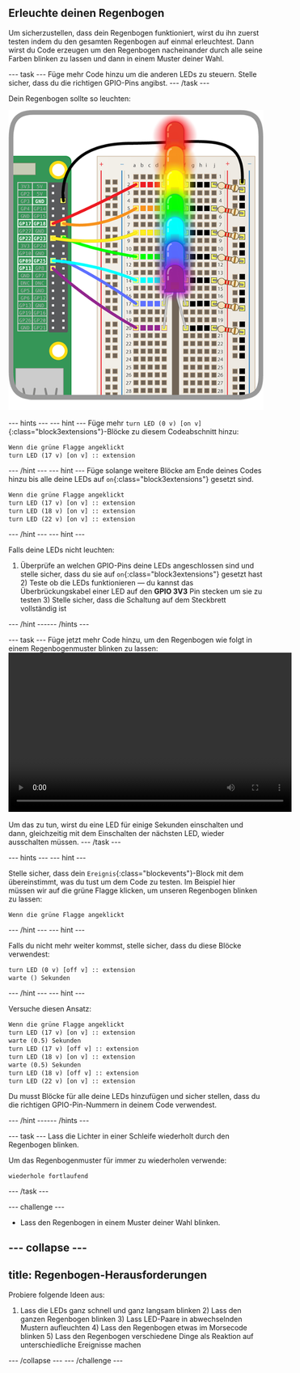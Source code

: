 ## Erleuchte deinen Regenbogen

Um sicherzustellen, dass dein Regenbogen funktioniert, wirst du ihn zuerst testen indem du den gesamten Regenbogen auf einmal erleuchtest. Dann wirst du Code erzeugen um den Regenbogen nacheinander durch alle seine Farben blinken zu lassen und dann in einem Muster deiner Wahl.

--- task --- Füge mehr Code hinzu um die anderen LEDs zu steuern. Stelle sicher, dass du die richtigen GPIO-Pins angibst. --- /task ---

Dein Regenbogen sollte so leuchten:

![erleuchteter Regenbogen](images/rainbowlit.png)

--- hints ---
 --- hint --- Füge mehr `turn LED (0 v) [on v]`{:class="block3extensions"}-Blöcke zu diesem Codeabschnitt hinzu:

```blocks3
Wenn die grüne Flagge angeklickt
turn LED (17 v) [on v] :: extension
```

--- /hint --- --- hint --- Füge solange weitere Blöcke am Ende deines Codes hinzu bis alle deine LEDs auf `on`{:class="block3extensions"} gesetzt sind.

```blocks3
Wenn die grüne Flagge angeklickt
turn LED (17 v) [on v] :: extension
turn LED (18 v) [on v] :: extension
turn LED (22 v) [on v] :: extension
```

--- /hint --- --- hint ---

Falls deine LEDs nicht leuchten:

1) Überprüfe an welchen GPIO-Pins deine LEDs angeschlossen sind und stelle sicher, dass du sie auf `on`{:class="block3extensions"} gesetzt hast 2) Teste ob die LEDs funktionieren — du kannst das Überbrückungskabel einer LED auf den **GPIO 3V3** Pin stecken um sie zu testen 3) Stelle sicher, dass die Schaltung auf dem Steckbrett vollständig ist

--- /hint ------ /hints ---

--- task --- Füge jetzt mehr Code hinzu, um den Regenbogen wie folgt in einem Regenbogenmuster blinken zu lassen:<video width="560" height="315" controls> <source src="resources/Scratch-GPIO-Pathways-5.mp4" type="video/mp4"> Dein Browser unterstützt das Video-Tag nicht, versuche es mit FireFox oder Chrome. </video> 

Um das zu tun, wirst du eine LED für einige Sekunden einschalten und dann, gleichzeitig mit dem Einschalten der nächsten LED, wieder ausschalten müssen. --- /task ---

--- hints ---
 --- hint ---

Stelle sicher, dass dein `Ereignis`{:class="blockevents"}-Block mit dem übereinstimmt, was du tust um dem Code zu testen. Im Beispiel hier müssen wir auf die grüne Flagge klicken, um unseren Regenbogen blinken zu lassen:

```blocks3
Wenn die grüne Flagge angeklickt
```

--- /hint --- --- hint ---

Falls du nicht mehr weiter kommst, stelle sicher, dass du diese Blöcke verwendest:

```blocks3
turn LED (0 v) [off v] :: extension
warte () Sekunden
```

--- /hint --- --- hint ---

Versuche diesen Ansatz:

```blocks3
Wenn die grüne Flagge angeklickt
turn LED (17 v) [on v] :: extension
warte (0.5) Sekunden
turn LED (17 v) [off v] :: extension
turn LED (18 v) [on v] :: extension
warte (0.5) Sekunden
turn LED (18 v) [off v] :: extension
turn LED (22 v) [on v] :: extension
```

Du musst Blöcke für alle deine LEDs hinzufügen und sicher stellen, dass du die richtigen GPIO-Pin-Nummern in deinem Code verwendest.

--- /hint ------ /hints ---

--- task --- Lass die Lichter in einer Schleife wiederholt durch den Regenbogen blinken.

Um das Regenbogenmuster für immer zu wiederholen verwende:

```blocks3
wiederhole fortlaufend
```

--- /task ---

--- challenge ---

+ Lass den Regenbogen in einem Muster deiner Wahl blinken.

--- collapse ---
---
title: Regenbogen-Herausforderungen
---

Probiere folgende Ideen aus:

1) Lass die LEDs ganz schnell und ganz langsam blinken 2) Lass den ganzen Regenbogen blinken 3) Lass LED-Paare in abwechselnden Mustern aufleuchten 4) Lass den Regenbogen etwas im Morsecode blinken 5) Lass den Regenbogen verschiedene Dinge als Reaktion auf unterschiedliche Ereignisse machen

--- /collapse --- --- /challenge ---